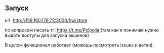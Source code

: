 ## Запуск

url: http://158.160.176.72:3000/hw/store

по вопросам писать тг: https://t.me/Polpolla (там как я понимаю нужно выдать доступы для запуска экшенов)

В целом функционал работает (можешь посмотреть issues и ветки).
